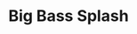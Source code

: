 ---
layout: "layouts/games.njk"
title: "Big Bass Splash"
canonical: "https://www.platincasinobonus.com/de/game/big-bass-splash/"
photo: "/assets/backgrounds/bigbasssplash.jpg"
provider: "Pragmatic Play"
description: "Es ist an der Zeit, die Angelrute wieder in die Hand zu nehmen und an die Küste zurückzukehren, im Big Bass Splash™ Spielautomaten. Was die Spielsymbole angeht, so gibt es die üblichen Königssymbole, 10 bis A, sowie einige thematische Symbole. Dazu gehören eine Libelle, eine Köderbox, eine Angelrute, ein LKW und natürlich Fische unterschiedlicher Größe, die Teil der Bonusrunde sind. Die beiden Sondersymbole sind das Wild und der Scatter. Der Wild ist ein fröhlicher, bärtiger Fischer. Wenn er auf den Walzen landet, hilft er den Spielern, Gewinne zu erzielen, indem er das erforderliche Symbol ersetzt, um eine Kombination auf verschiedenen Gewinnlinien zu vervollständigen. Das Scatter-Symbol ist ein Barsch am Haken, der aus dem Wasser springt. Dieses Monster ist der Schlüssel zum Freispielen der Freispiele, bei denen die Spieler das bis zu 5.000-fache ihres Einsatzes gewinnen können. In Big Bass Splash™ erwarten dich steigende Multiplikatoren, Level Up, Nudges, Re-Trigger, gestapelte Symbole und vieles mehr!"
iframe: "https://cdn.launcher.a8r.games/index.html?options=eyJ0YXJnZXRfZWxlbWVudCI6ImE4cl9pZnJhbWUiLCJsYXVuY2hfb3B0aW9ucyI6eyJnYW1lX2xhdW5jaGVyX3VybCI6Imh0dHBzOi8vY2RuLmxhdW5jaGVyLmE4ci5nYW1lcy9pbmRleC5odG1sIiwiZ2FtZV91cmwiOiJodHRwczovL2RlbW9nYW1lc2ZyZWUuanRtbWl6bXMubmV0L2dzMmMvb3BlbkdhbWUuZG8%2FZ2FtZVN5bWJvbD12czEwdHhiaWdiYXNzJmxhbmc9ZGUmbG9iYnlVcmw9aHR0cHM6Ly93d3cucGxhdGluY2FzaW5vLmNvbS9leGl0X2lmcmFtZT9sb2NhbGU9ZGUmY2FzaGllclVybD1odHRwczovL3d3dy5wbGF0aW5jYXNpbm8uY29tL2V4aXRfaWZyYW1lP2xvY2FsZT1kZSZzdHlsZW5hbWU9c2Z3c19wbGF0aW5jYXNpbm9zdyZqdXJpc2RpY3Rpb249OTkmaXNHYW1lVXJsQXBpQ2FsbGVkPXRydWUiLCJsb2JieV91cmwiOiJodHRwczovL2lmcmFtZS5hOHIuZ2FtZXMvIiwic3RyYXRlZ3kiOiJpZnJhbWUiLCJ0b2tlbl9pZCI6ImRlYTYwZGVkLTJmNjktNGU2Mi1hMjMwLTliNDVjYWNiYjEyOSJ9fQ%3D%3D"
---